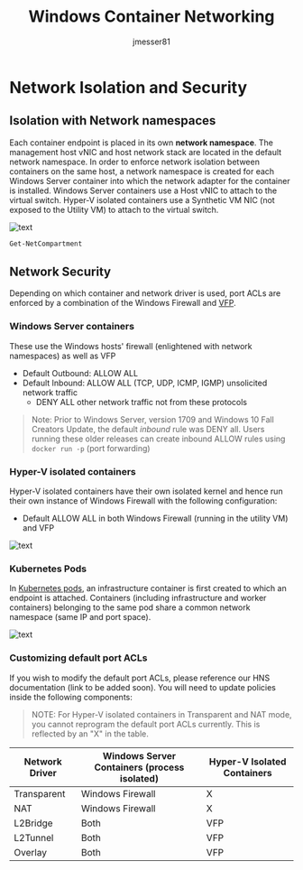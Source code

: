 ﻿---
title: Windows Container Networking
description: Network isolation and security within Windows containers.
keywords: docker, containers
author: jmesser81
ms.date: 03/27/2018
ms.topic: article
ms.prod: windows-containers
ms.service: windows-containers
ms.assetid: 538871ba-d02e-47d3-a3bf-25cda4a40965
---


# Network Isolation and Security

## Isolation with Network namespaces
Each container endpoint is placed in its own __network namespace__. The management host vNIC and host network stack are located in the default network namespace. In order to enforce network isolation between containers on the same host, a network namespace is created for each Windows Server container into which the network adapter for the container is installed. Windows Server containers use a Host vNIC to attach to the virtual switch. Hyper-V isolated containers use a Synthetic VM NIC (not exposed to the Utility VM) to attach to the virtual switch.


![text](media/network-compartment-visual.png)


```powershell 
Get-NetCompartment
```

## Network Security
Depending on which container and network driver is used, port ACLs are enforced by a combination of the Windows Firewall and [VFP](https://www.microsoft.com/en-us/research/project/azure-virtual-filtering-platform/).

### Windows Server containers
These use the Windows hosts' firewall (enlightened with network namespaces) as well as VFP
  * Default Outbound: ALLOW ALL
  * Default Inbound: ALLOW ALL (TCP, UDP, ICMP, IGMP) unsolicited network traffic
    * DENY ALL other network traffic not from these protocols

  > Note: Prior to Windows Server, version 1709 and Windows 10 Fall Creators Update, the default *inbound* rule was DENY all. Users running these older releases can create inbound ALLOW rules using ``docker run -p`` (port forwarding)


### Hyper-V isolated containers
Hyper-V isolated containers have their own isolated kernel and hence run their own instance of Windows Firewall with the following configuration:
  * Default ALLOW ALL in both Windows Firewall (running in the utility VM) and VFP


![text](media/windows-firewall-containers.png)


### Kubernetes Pods
In [Kubernetes pods](https://kubernetes.io/docs/concepts/workloads/pods/pod/), an infrastructure container is first created to which an endpoint is attached. Containers (including infrastructure and worker containers) belonging to the same pod share a common network namespace (same IP and port space).


![text](media/pod-network-compartment.png)


### Customizing default port ACLs
If you wish to modify the default port ACLs, please reference our HNS documentation (link to be added soon). You will need to update policies inside the following components:

> NOTE: For Hyper-V isolated containers in Transparent and NAT mode, you cannot reprogram the default port ACLs currently. This is reflected by an "X" in the table.

| Network Driver | Windows Server Containers (process isolated) | Hyper-V Isolated Containers  |
| -------------- |-------------------------- | ------------------- |
| Transparent | Windows Firewall | X |
| NAT | Windows Firewall | X |
| L2Bridge | Both | VFP |
| L2Tunnel | Both | VFP |
| Overlay  | Both | VFP |
